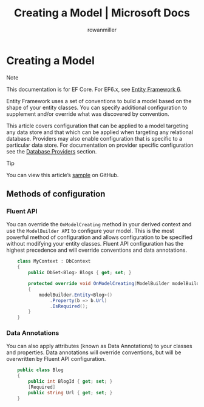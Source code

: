 ﻿---
title: Creating a Model | Microsoft Docs
author: rowanmiller
ms.author: divega

ms.date: 10/27/2016

ms.assetid: 88253ff3-174e-485c-b3f8-768243d01ee1
ms.technology: entity-framework-core
 
uid: core/modeling/index
---
# Creating a Model

> [!NOTE]
> This documentation is for EF Core. For EF6.x, see [Entity Framework 6](../../ef6/index.md).

Entity Framework uses a set of conventions to build a model based on the shape of your entity classes. You can specify additional configuration to supplement and/or override what was discovered by convention.

This article covers configuration that can be applied to a model targeting any data store and that which can be applied when targeting any relational database. Providers may also enable configuration that is specific to a particular data store. For documentation on provider specific configuration see the [Database Providers](../providers/index.md) section.

> [!TIP]
> You can view this article’s [sample](https://github.com/aspnet/EntityFramework.Docs/tree/master/samples) on GitHub.

## Methods of configuration

### Fluent API

You can override the `OnModelCreating` method in your derived context and use the `ModelBuilder API` to configure your model. This is the most powerful method of configuration and allows configuration to be specified without modifying your entity classes. Fluent API configuration has the highest precedence and will override conventions and data annotations.

<!-- [!code-csharp[Main](samples/core/Modeling/FluentAPI/Samples/Required.cs?range=5-15&highlight=5-10)] -->

````csharp
    class MyContext : DbContext
    {
        public DbSet<Blog> Blogs { get; set; }

        protected override void OnModelCreating(ModelBuilder modelBuilder)
        {
            modelBuilder.Entity<Blog>()
                .Property(b => b.Url)
                .IsRequired();
        }
    }
````

### Data Annotations

You can also apply attributes (known as Data Annotations) to your classes and properties. Data annotations will override conventions, but will be overwritten by Fluent API configuration.

<!-- [!code-csharp[Main](samples/core/Modeling/DataAnnotations/Samples/Required.cs?range=11-16&highlight=4)] -->

````csharp
    public class Blog
    {
        public int BlogId { get; set; }
        [Required]
        public string Url { get; set; }
    }
````
